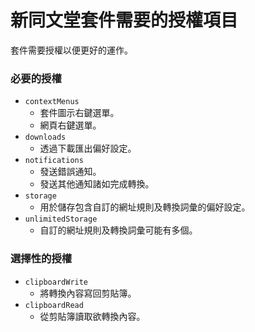 # 新同文堂套件需要的授權項目

套件需要授權以便更好的運作。

### 必要的授權

- `contextMenus`
  - 套件圖示右鍵選單。
  - 網頁右鍵選單。
- `downloads`
  - 透過下載匯出偏好設定。
- `notifications`
  - 發送錯誤通知。
  - 發送其他通知諸如完成轉換。
- `storage`
  - 用於儲存包含自訂的網址規則及轉換詞彙的偏好設定。
- `unlimitedStorage`
  - 自訂的網址規則及轉換詞彙可能有多個。

### 選擇性的授權

- `clipboardWrite`
  - 將轉換內容寫回剪貼簿。
- `clipboardRead`
  - 從剪貼簿讀取欲轉換內容。
